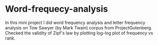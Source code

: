 # Word-frequecy-analysis
In this mini project I did word frequency analysis and letter frequency analysis on Tow Sawyer (by Mark Twain) corpus from ProjectGutenberg. Checked the validity of Zipf's law by plotting log-log plot of frequency vs rank.
